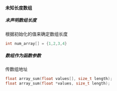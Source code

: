 

#### 未知长度数组

##### 未声明数组长度
根据初始化的值来确定数组长度
```cpp
int num_array[] = {1,2,3,4}
```

##### 数组作为函数参数
传数组地址
```cpp
float array_sum(float values[], size_t length);
float array_sum(float *values, size_t length);
```




